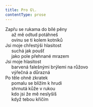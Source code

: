 ```yaml
---
title: Pro G\.
contentType: prose
---
```


Zapřu se rukama do bílé pěny  
     až mě odtud potáhneš  
     ovinu se ti kolem kotníků  
Jsi moje chřestýši hlasitost  
     suchá jak poušť  
     jako pole přehnané mrazem  
Jsi moje hlasitost  
     barvená falešnými brýlemi na růžovo  
     výřečná a důrazná  
Po těle ohně zkratek  
     pomalu se blížím k hrudi  
     shrnutá kůže v rukou  
     kdo jsi že mě neslyšíš  
     když tebou křičím
